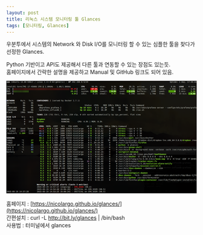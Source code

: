 ```yaml
---
layout: post
title: 리눅스 시스템 모니터링 툴 Glances
tags: [모니터링, Glances]
---
```


우분투에서 시스템의 Network 와 Disk I/O를 모니터링 할 수 있는 심플한 툴을 찾다가 선정한 Glances.

Python 기반이고 API도 제공해서 다른 툴과 연동할 수 있는 장점도 있는듯.  
홈페이지에서 간략한 설명을 제공하고 Manual 및 GitHub 링크도 되어 있음.

![glances](/assets/images/glances.png)

홈페이지 : [https://nicolargo.github.io/glances/](https://nicolargo.github.io/glances/)  
간편설치 : curl -L http://bit.ly/glances | /bin/bash  
사용법 : 터미널에서 glances
